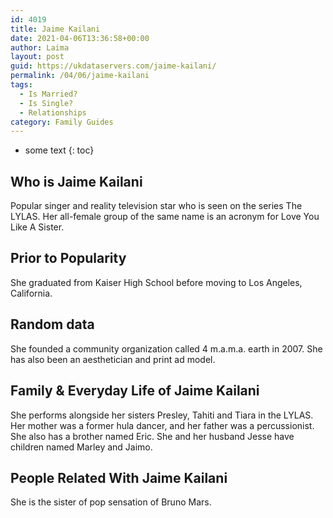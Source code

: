 ```yaml
---
id: 4019
title: Jaime Kailani
date: 2021-04-06T13:36:58+00:00
author: Laima
layout: post
guid: https://ukdataservers.com/jaime-kailani/
permalink: /04/06/jaime-kailani
tags:
  - Is Married?
  - Is Single?
  - Relationships
category: Family Guides
---
```


* some text
{: toc}


## Who is Jaime Kailani
                  
                  
                  
Popular singer and reality television star who is seen on the series The LYLAS. Her all-female group of the same name is an acronym for Love You Like A Sister.
                  
              
            
              
            
                
                
                
## Prior to Popularity
                  
                  
                  
She graduated from Kaiser High School before moving to Los Angeles, California.
                  
              
            
              
            
                
                
                
## Random data
                  
                  
                  
She founded a community organization called 4 m.a.m.a. earth in 2007. She has also been an aesthetician and print ad model.
                  
              
            
              
            
                
                
                
## Family & Everyday Life of Jaime Kailani
                  
                  
                  
She performs alongside her sisters Presley, Tahiti and Tiara in the LYLAS. Her mother was a former hula dancer, and her father was a percussionist. She also has a brother named Eric. She and her husband Jesse have children named Marley and Jaimo.
                  
              
            
              
            
                
                
                
## People Related With Jaime Kailani
                  
                  
                  
She is the sister of pop sensation of Bruno Mars.
                  
              
            
              
            
                
              
            
              
              
            
            
              
            
          
          
          